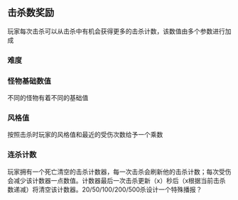 ## 击杀数奖励
玩家每次击杀可以从击杀中有机会获得更多的击杀计数，该数值由多个参数进行加成
### 难度
### 怪物基础数值
不同的怪物有着不同的基础值
### 风格值
按照击杀时玩家的风格值和最近的受伤次数给予一个乘数
### 连杀计数
玩家拥有一个死亡清空的击杀计数器，每一次击杀会刷新他的击杀计数；每次受伤会减少该计数器一点数值。计数器最后一次击杀更新（x）秒后（x根据当前击杀数递减）将清空该计数器。20/50/100/200/500杀设计一个特殊播报？
